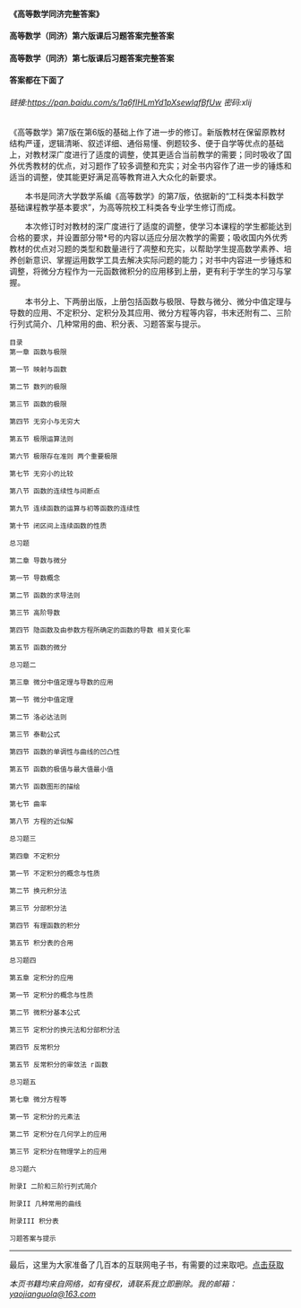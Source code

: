 #### 《高等数学同济完整答案》



#### 高等数学（同济）第六版课后习题答案完整答案

#### 高等数学（同济）第七版课后习题答案完整答案

#### 答案都在下面了

###### 链接:https://pan.baidu.com/s/1q6fIHLmYd1pXsewlqfBfUw 密码:xlij


《高等数学》第7版在第6版的基础上作了进一步的修订。新版教材在保留原教材结构严谨，逻辑清晰、叙述详细、通俗易懂、例题较多、便于自学等优点的基础上，对教材深广度进行了适度的调整，使其更适合当前教学的需要；同时吸收了国外优秀教材的优点，对习题作了较多调整和充实；对全书内容作了进一步的锤炼和适当的调整，使其能更好满足高等教育进入大众化的新要求。

　　本书是同济大学数学系编《高等数学》的第7版，依据新的“工科类本科数学基础课程教学基本要求”，为高等院校工科类各专业学生修订而成。

　　本次修订时对教材的深广度进行了适度的调整，使学习本课程的学生都能达到合格的要求，并设置部分带*号的内容以适应分层次教学的需要；吸收国内外优秀教材的优点对习题的类型和数量进行了凋整和充实，以帮助学生提高数学素养、培养创新意识、掌握运用数学工具去解决实际问题的能力；对书中内容进一步锤炼和调整，将微分方程作为一元函数微积分的应用移到上册，更有利于学生的学习与掌握。

　　本书分上、下两册出版，上册包括函数与极限、导数与微分、微分中值定理与导数的应用、不定积分、定积分及其应用、微分方程等内容，书末还附有二、三阶行列式简介、几种常用的曲、积分表、习题答案与提示。




```
目录
第一章 函数与极限

第一节 映射与函数

第二节 数列的极限

第三节 函数的极限

第四节 无穷小与无穷大

第五节 极限运算法则

第六节 极限存在准则 两个重要极限

第七节 无穷小的比较

第八节 函数的连续性与间断点

第九节 连续函数的运算与初等函数的连续性

第十节 闭区间上连续函数的性质

总习题

第二章 导数与微分

第一节 导数概念

第二节 函数的求导法则

第三节 高阶导数

第四节 隐函数及由参数方程所确定的函数的导数 相关变化率

第五节 函数的微分

总习题二

第三章 微分中值定理与导数的应用

第一节 微分中值定理

第二节 洛必达法则

第三节 泰勒公式

第四节 函数的单调性与曲线的凹凸性

第五节 函数的极值与最大值最小值

第六节 函数图形的描绘

第七节 曲率

第八节 方程的近似解

总习题三

第四章 不定积分

第一节 不定积分的概念与性质

第二节 换元积分法

第三节 分部积分法

第四节 有理函数的积分

第五节 积分表的合用

总习题四

第五章 定积分的应用

第一节 定积分的概念与性质

第二节 微积分基本公式

第三节 定积分的换元法和分部积分法

第四节 反常积分

第五节 反常积分的审敛法 г函数

总习题五

第七章 微分方程等

第一节 定积分的元素法

第二节 定积分在几何学上的应用

第三节 定积分在物理学上的应用

总习题六

附录I 二阶和三阶行列式简介

附录II 几种常用的曲线

附录III 积分表

习题答案与提示
```




***

最后，这里为大家准备了几百本的互联网电子书，有需要的过来取吧。[点击获取](https://mp.weixin.qq.com/s/dFqVQ2qJxvQ0YrIlPISJuw)

*本页书籍均来自网络，如有侵权，请联系我立即删除。我的邮箱：yaojianguolq@163.com*




